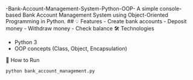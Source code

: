  -Bank-Account-Management-System-Python-OOP-
A simple console-based Bank Account Management System using Object-Oriented Programming in Python.  ## 💡 Features - Create bank accounts - Deposit money - Withdraw money - Check balance
🛠 Technologies
- Python 3
- OOP concepts (Class, Object, Encapsulation)

📂 How to Run
```bash
python bank_account_management.py
